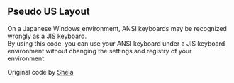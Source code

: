## Pseudo US Layout

On a Japanese Windows environment, ANSI keyboards may be recognized wrongly as a JIS keyboard.  
By using this code, you can use your ANSI keyboard under a JIS keyboard environment without changing the settings and registry of your environment.

Original code by [Shela](https://github.com/qmk/qmk_firmware/tree/master/keyboards/hhkb/keymaps/shela)
